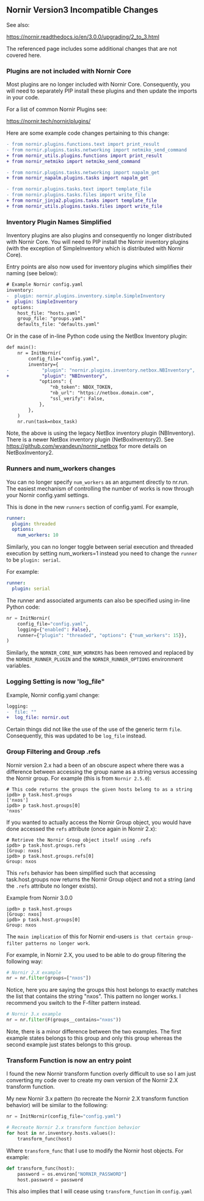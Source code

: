 ## Nornir Version3 Incompatible Changes

See also:

https://nornir.readthedocs.io/en/3.0.0/upgrading/2_to_3.html

The referenced page includes some additional changes that are not covered here.


### Plugins are not included with Nornir Core

Most plugins are no longer included with Nornir Core. Consequently, you will need to separately PIP install these plugins and then update the imports in your code.

For a list of common Nornir Plugins see:

https://nornir.tech/nornir/plugins/

Here are some example code changes pertaining to this change:

```diff
- from nornir.plugins.functions.text import print_result
- from nornir.plugins.tasks.networking import netmiko_send_command
+ from nornir_utils.plugins.functions import print_result
+ from nornir_netmiko import netmiko_send_command
```

```diff
- from nornir.plugins.tasks.networking import napalm_get
+ from nornir_napalm.plugins.tasks import napalm_get
```

```diff
- from nornir.plugins.tasks.text import template_file
- from nornir.plugins.tasks.files import write_file
+ from nornir_jinja2.plugins.tasks import template_file
+ from nornir_utils.plugins.tasks.files import write_file
```

### Inventory Plugin Names Simplified

Inventory plugins are also plugins and consequently no longer distributed with Nornir Core. You will need to PIP install the Nornir inventory plugins (with the exception of SimpleInventory which is distributed with Nornir Core).

Entry points are also now used for inventory plugins which simplifies their naming (see below):

```diff
# Example Nornir config.yaml
inventory:
-  plugin: nornir.plugins.inventory.simple.SimpleInventory
+  plugin: SimpleInventory
  options:
    host_file: "hosts.yaml"
    group_file: "groups.yaml"
    defaults_file: "defaults.yaml"
```

Or in the case of in-line Python code using the NetBox Inventory plugin:

```diff
def main():
    nr = InitNornir(
        config_file="config.yaml",
        inventory={
-            "plugin": "nornir.plugins.inventory.netbox.NBInventory",
+            "plugin": "NBInventory",
            "options": {
                "nb_token": NBOX_TOKEN,
                "nb_url": "https://netbox.domain.com",
                "ssl_verify": False,
            },
        },
    )
    nr.run(task=nbox_task)
```

Note, the above is using the legacy NetBox inventory plugin (NBInventory). There is a newer NetBox inventory plugin (NetBoxInventory2). See https://github.com/wvandeun/nornir_netbox for more details on NetBoxInventory2.

### Runners and num_workers changes

You can no longer specify `num_workers` as an argument directly to nr.run. The easiest mechanism of controlling the number of works is now through your Nornir config.yaml settings.

This is done in the new `runners` section of config.yaml. For example,

```yaml
runner:
  plugin: threaded
  options:
    num_workers: 10
```

Similarly, you can no longer toggle between serial execution and threaded execution by setting num_workers=1 instead you need to change the `runner` to be `plugin: serial`.

For example:

```yaml
runner:
  plugin: serial
```

The runner and associated arguments can also be specified using in-line Python code:

```python
nr = InitNornir(
    config_file="config.yaml",
    logging={"enabled": False},
    runner={"plugin": "threaded", "options": {"num_workers": 15}},
) 
```

Similarly, the `NORNIR_CORE_NUM_WORKERS` has been removed and replaced by the `NORNIR_RUNNER_PLUGIN` and the `NORNIR_RUNNER_OPTIONS` environment variables.

### Logging Setting is now 'log_file"

Example, Nornir config.yaml change:

```diff
logging:
-  file: ""
+  log_file: nornir.out
```

Certain things did not like the use of the use of the generic term `file`. Consequently, this was updated to be `log_file` instead.

### Group Filtering and Group .refs

Nornir version 2.x had a been of an obscure aspect where there was a difference between accessing the group name as a string versus accessing the Nornir group. For example (this is from `Nornir 2.5.0`):

```
# This code returns the groups the given hosts belong to as a string
ipdb> p task.host.groups                                                                     
['nxos']
ipdb> p task.host.groups[0]                                                                  
'nxos'
```

If you wanted to actually access the Nornir Group object, you would have done accessed the `refs` attribute (once again in Nornir 2.x):

```
# Retrieve the Nornir Group object itself using .refs
ipdb> p task.host.groups.refs                                                                
[Group: nxos]
ipdb> p task.host.groups.refs[0]                                                             
Group: nxos
```

This `refs` behavior has been simplified such that accessing task.host.groups now returns the Nornir Group object and not a string (and the `.refs` attribute no longer exists).

Example from Nornir 3.0.0

```
ipdb> p task.host.groups                                                                     
[Group: nxos]
ipdb> p task.host.groups[0]                                                                  
Group: nxos
```

The `main implication` of this for Nornir end-users `is that certain group-filter patterns no longer work`.

For example, in Nornir 2.X, you used to be able to do group filtering the following way:

```python
# Nornir 2.X example
nr = nr.filter(groups=["nxos"])
```

Notice, here you are saying the groups this host belongs to exactly matches the list that contains the string "nxos". This pattern no longer works. I recommend you switch to the F-filter pattern instead.

```python
# Nornir 3.x example
nr = nr.filter(F(groups__contains="nxos"))
```

Note, there is a minor difference between the two examples. The first example states belongs to this group and only this group whereas the second example just states belongs to this group.

### Transform Function is now an entry point

I found the new Nornir transform function overly difficult to use so I am just converting my code over to create my own version of the Nornir 2.X transform function.

My new Nornir 3.x pattern (to recreate the Nornir 2.X transform function behavior) will be similar to the following:

```python
nr = InitNornir(config_file="config.yaml")

# Recreate Nornir 2.x transform function behavior
for host in nr.inventory.hosts.values():
    transform_func(host)
```

Where `transform_func` that I use to modify the Nornir host objects. For example:

```python
def transform_func(host):
    password = os.environ["NORNIR_PASSWORD"]
    host.password = password
```

This also implies that I will cease using `transform_function` in `config.yaml`



